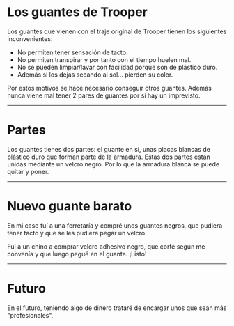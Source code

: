 
# Los guantes de Trooper

Los guantes que vienen con el traje original de Trooper tienen los
siguientes inconvenientes:
* No permiten tener sensación de tacto.
* No permiten transpirar y por tanto con el tiempo huelen mal.
* No se pueden limpiar/lavar con facilidad porque son de plástico duro.
* Además si los dejas secando al sol... pierden su color.

Por estos motivos se hace necesario conseguir otros guantes.
Además nunca viene mal tener 2 pares de guantes por si hay un imprevisto.

---

# Partes

Los guantes tienes dos partes: el guante en sí, unas placas blancas de plástico duro que forman parte de la armadura. Estas dos partes están unidas mediante
un velcro negro. Por lo que la armadura blanca se puede quitar y poner.

---

# Nuevo guante barato

En mi caso fuí a una ferretaría y compré unos guantes negros, que pudiera tener tacto y que se les pudiera pegar un velcro.

Fuí a un chino a comprar velcro adhesivo negro, que corte según me convenía y que luego pegué en el guante. ¡Listo!

---

# Futuro

En el futuro, teniendo algo de dinero trataré de encargar unos que sean más "profesionales".

